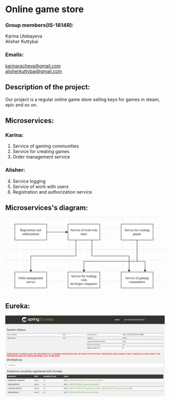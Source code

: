 # Online game store
### Group members(IS-1814R):
 Karina Utebayeva  
 Alisher Kuttybai  

### Emails: 
 karinaracheva@gmail.com  
 alisherkuttybai@gmail.com  

## Description of the project:
Our project is a regular online game store selling keys for games in steam, epic and so on. 
 
## Microservices:
### Karina:
  1) Service of gaming communities
  2) Service for creating games
  3) Order management service
### Alisher:
  4) Service logging
  5) Service of work with users
  6) Registration and authorization service
 
## Microservices's diagram:
![Image alt](diagram.jpg)

## Eureka:
![Image alt](eureka.jpg)
